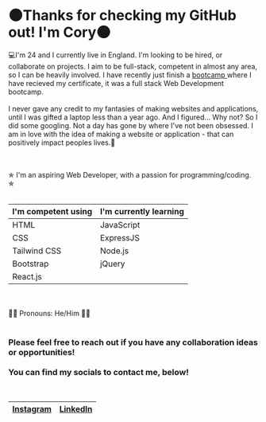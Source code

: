 <h1>🌑Thanks for checking my GitHub out! I'm Cory🌑</h1>

<p>
        💻I'm 24 and I currently live in England. I'm looking to be hired, or collaborate on projects. I aim to be full-stack, competent in almost any area, so I can be heavily involved. I have recently just finish a <a href="https://www.udemy.com/course/the-complete-web-development-bootcamp/?couponCode=MCLARENT71824">bootcamp </a> where I have recieved my certificate, it was a full stack Web Development bootcamp.
<br><br>
        I never gave any credit to my fantasies of making websites and applications, until I was gifted a laptop less than a year ago.
And I figured... Why not? So I did some googling. Not a day has gone by where I've not been obsessed. I am in love with the idea of making a website or application - that can positively impact peoples lives.🔋
<br><br>

</p>

<br>
✯ I'm an aspiring Web Developer, with a passion for programming/coding. ✯
 <br> <br>

| I'm competent using  | I'm currently learning |
| ------------- | ------------- |
| HTML  | JavaScript |
| CSS  | ExpressJS  |
| Tailwind CSS  | Node.js  |
| Bootstrap  | jQuery  |
| React.js  |   |
 <br> <br>
 🐦‍🔥 Pronouns: He/Him 🐦‍🔥
 <br> <br>
 <h3>Please feel free to reach out if you have any collaboration ideas or opportunities!
         <br><br>You can find my socials to contact me, below!</h3>
 <br>

 | <a href="https://www.instagram.com/corykaii/"> Instagram</a>  | <a href="https://www.linkedin.com/in/cory-burton-35b6a62ab/"> LinkedIn</a> |
| ------------- | ------------- |
<br><br>
